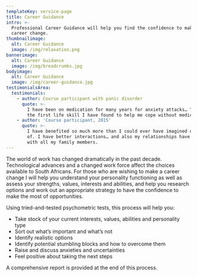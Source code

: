 ```yaml
---
templateKey: service-page
title: Career Guidance
intro: >-
  Professional Career Guidance will help you find the confidence to make a wise
  career change.
thumbnailimage:
  alt: Career Guidance
  image: /img/relaxation.png
bannerimage:
  alt: Career Guidance
  image: /img/breadcrumbs.jpg
bodyimage:
  alt: Career Guidance
  image: /img/career-guidance.jpg
testimonialsArea:
  testimonials:
    - author: Course participant with panic disorder
      quote: >-
        I have been on medication for many years for anxiety attacks… This is
        the first life skill I have found to help me cope without medication.
    - author: 'Course participant, 2015'
      quote: >-
        I have benefited so much more than I could ever have imagined or dreamt
        of. I have better interactions… and also my relationships have improved
        with all my family members.
---
```

The world of work has changed dramatically in the past decade. Technological advances and a changed work force affect the choices available to South Africans. For those who are wishing to make a career change I will help you understand your personality functioning as well as assess your strengths, values, interests and abilities, and help you research options and work out an appropriate strategy to have the confidence to make the most of opportunities. 

Using tried-and-tested psychometric tests, this process will help you:

* Take stock of your current interests, values, abilities and personality type
* Sort out what’s important and what’s not
* Identify realistic options
* Identify potential stumbling blocks and how to overcome them
* Raise and discuss anxieties and uncertainties
* Feel positive about taking the next steps

A comprehensive report is provided at the end of this process.
